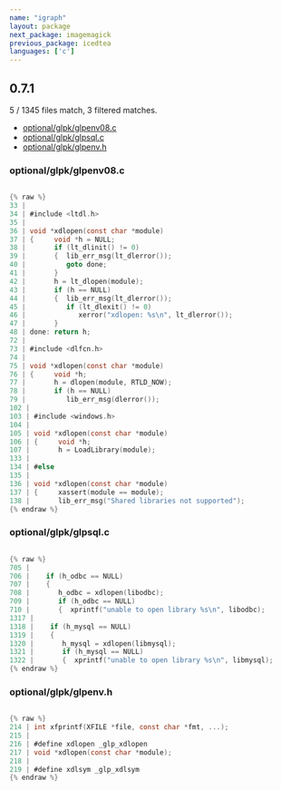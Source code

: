```yaml
---
name: "igraph"
layout: package
next_package: imagemagick
previous_package: icedtea
languages: ['c']
---
```

## 0.7.1
5 / 1345 files match, 3 filtered matches.

 - [optional/glpk/glpenv08.c](#optionalglpkglpenv08c)
 - [optional/glpk/glpsql.c](#optionalglpkglpsqlc)
 - [optional/glpk/glpenv.h](#optionalglpkglpenvh)

### optional/glpk/glpenv08.c

```c

{% raw %}
33 | 
34 | #include <ltdl.h>
35 | 
36 | void *xdlopen(const char *module)
37 | {     void *h = NULL;
38 |       if (lt_dlinit() != 0)
39 |       {  lib_err_msg(lt_dlerror());
40 |          goto done;
41 |       }
42 |       h = lt_dlopen(module);
43 |       if (h == NULL)
44 |       {  lib_err_msg(lt_dlerror());
45 |          if (lt_dlexit() != 0)
46 |             xerror("xdlopen: %s\n", lt_dlerror());
47 |       }
48 | done: return h;
72 | 
73 | #include <dlfcn.h>
74 | 
75 | void *xdlopen(const char *module)
76 | {     void *h;
77 |       h = dlopen(module, RTLD_NOW);
78 |       if (h == NULL)
79 |          lib_err_msg(dlerror());
102 | 
103 | #include <windows.h>
104 | 
105 | void *xdlopen(const char *module)
106 | {     void *h;
107 |       h = LoadLibrary(module);
133 | 
134 | #else
135 | 
136 | void *xdlopen(const char *module)
137 | {     xassert(module == module);
138 |       lib_err_msg("Shared libraries not supported");
{% endraw %}

```
### optional/glpk/glpsql.c

```c

{% raw %}
705 | 
706 |    if (h_odbc == NULL)
707 |    {
708 |       h_odbc = xdlopen(libodbc);
709 |       if (h_odbc == NULL)
710 |       {  xprintf("unable to open library %s\n", libodbc);
1317 | 
1318 |    if (h_mysql == NULL)
1319 |    {
1320 |       h_mysql = xdlopen(libmysql);
1321 |       if (h_mysql == NULL)
1322 |       {  xprintf("unable to open library %s\n", libmysql);
{% endraw %}

```
### optional/glpk/glpenv.h

```c

{% raw %}
214 | int xfprintf(XFILE *file, const char *fmt, ...);
215 | 
216 | #define xdlopen _glp_xdlopen
217 | void *xdlopen(const char *module);
218 | 
219 | #define xdlsym _glp_xdlsym
{% endraw %}

```